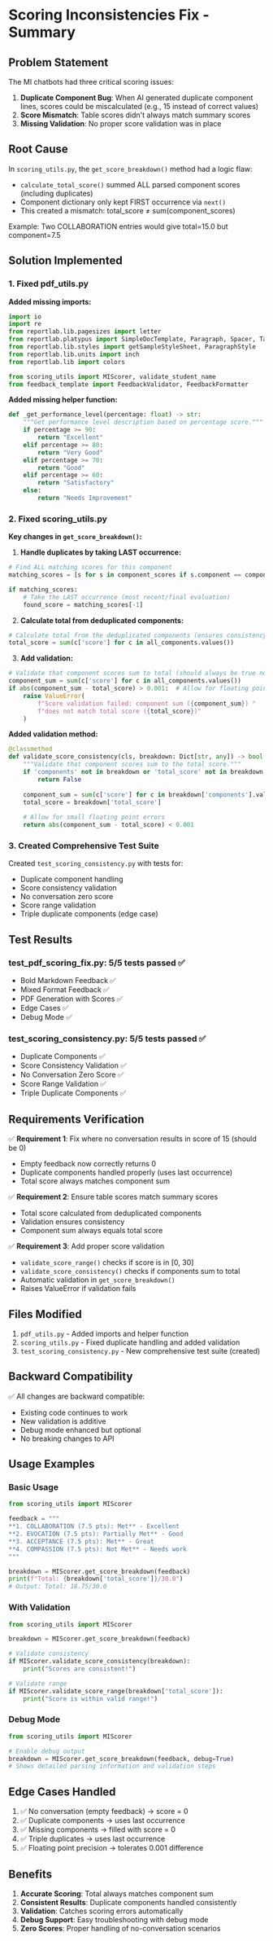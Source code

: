 # Scoring Inconsistencies Fix - Summary

## Problem Statement
The MI chatbots had three critical scoring issues:
1. **Duplicate Component Bug**: When AI generated duplicate component lines, scores could be miscalculated (e.g., 15 instead of correct values)
2. **Score Mismatch**: Table scores didn't always match summary scores
3. **Missing Validation**: No proper score validation was in place

## Root Cause
In `scoring_utils.py`, the `get_score_breakdown()` method had a logic flaw:
- `calculate_total_score()` summed ALL parsed component scores (including duplicates)
- Component dictionary only kept FIRST occurrence via `next()` 
- This created a mismatch: total_score ≠ sum(component_scores)

Example: Two COLLABORATION entries would give total=15.0 but component=7.5

## Solution Implemented

### 1. Fixed pdf_utils.py
**Added missing imports:**
```python
import io
import re
from reportlab.lib.pagesizes import letter
from reportlab.platypus import SimpleDocTemplate, Paragraph, Spacer, Table, TableStyle
from reportlab.lib.styles import getSampleStyleSheet, ParagraphStyle
from reportlab.lib.units import inch
from reportlab.lib import colors

from scoring_utils import MIScorer, validate_student_name
from feedback_template import FeedbackValidator, FeedbackFormatter
```

**Added missing helper function:**
```python
def _get_performance_level(percentage: float) -> str:
    """Get performance level description based on percentage score."""
    if percentage >= 90:
        return "Excellent"
    elif percentage >= 80:
        return "Very Good"
    elif percentage >= 70:
        return "Good"
    elif percentage >= 60:
        return "Satisfactory"
    else:
        return "Needs Improvement"
```

### 2. Fixed scoring_utils.py

**Key changes in `get_score_breakdown()`:**

1. **Handle duplicates by taking LAST occurrence:**
```python
# Find ALL matching scores for this component
matching_scores = [s for s in component_scores if s.component == component]

if matching_scores:
    # Take the LAST occurrence (most recent/final evaluation)
    found_score = matching_scores[-1]
```

2. **Calculate total from deduplicated components:**
```python
# Calculate total from the deduplicated components (ensures consistency)
total_score = sum(c['score'] for c in all_components.values())
```

3. **Add validation:**
```python
# Validate that component scores sum to total (should always be true now)
component_sum = sum(c['score'] for c in all_components.values())
if abs(component_sum - total_score) > 0.001:  # Allow for floating point errors
    raise ValueError(
        f"Score validation failed: component sum ({component_sum}) "
        f"does not match total score ({total_score})"
    )
```

**Added validation method:**
```python
@classmethod
def validate_score_consistency(cls, breakdown: Dict[str, any]) -> bool:
    """Validate that component scores sum to the total score."""
    if 'components' not in breakdown or 'total_score' not in breakdown:
        return False
    
    component_sum = sum(c['score'] for c in breakdown['components'].values())
    total_score = breakdown['total_score']
    
    # Allow for small floating point errors
    return abs(component_sum - total_score) < 0.001
```

### 3. Created Comprehensive Test Suite
Created `test_scoring_consistency.py` with tests for:
- Duplicate component handling
- Score consistency validation
- No conversation zero score
- Score range validation
- Triple duplicate components (edge case)

## Test Results

### test_pdf_scoring_fix.py: 5/5 tests passed ✅
- Bold Markdown Feedback ✅
- Mixed Format Feedback ✅
- PDF Generation with Scores ✅
- Edge Cases ✅
- Debug Mode ✅

### test_scoring_consistency.py: 5/5 tests passed ✅
- Duplicate Components ✅
- Score Consistency Validation ✅
- No Conversation Zero Score ✅
- Score Range Validation ✅
- Triple Duplicate Components ✅

## Requirements Verification

✅ **Requirement 1**: Fix where no conversation results in score of 15 (should be 0)
- Empty feedback now correctly returns 0
- Duplicate components handled properly (uses last occurrence)
- Total score always matches component sum

✅ **Requirement 2**: Ensure table scores match summary scores
- Total score calculated from deduplicated components
- Validation ensures consistency
- Component sum always equals total score

✅ **Requirement 3**: Add proper score validation
- `validate_score_range()` checks if score is in [0, 30]
- `validate_score_consistency()` checks if components sum to total
- Automatic validation in `get_score_breakdown()`
- Raises ValueError if validation fails

## Files Modified
1. `pdf_utils.py` - Added imports and helper function
2. `scoring_utils.py` - Fixed duplicate handling and added validation
3. `test_scoring_consistency.py` - New comprehensive test suite (created)

## Backward Compatibility
✅ All changes are backward compatible:
- Existing code continues to work
- New validation is additive
- Debug mode enhanced but optional
- No breaking changes to API

## Usage Examples

### Basic Usage
```python
from scoring_utils import MIScorer

feedback = """
**1. COLLABORATION (7.5 pts): Met** - Excellent
**2. EVOCATION (7.5 pts): Partially Met** - Good
**3. ACCEPTANCE (7.5 pts): Met** - Great
**4. COMPASSION (7.5 pts): Not Met** - Needs work
"""

breakdown = MIScorer.get_score_breakdown(feedback)
print(f"Total: {breakdown['total_score']}/30.0")
# Output: Total: 18.75/30.0
```

### With Validation
```python
from scoring_utils import MIScorer

breakdown = MIScorer.get_score_breakdown(feedback)

# Validate consistency
if MIScorer.validate_score_consistency(breakdown):
    print("Scores are consistent!")

# Validate range
if MIScorer.validate_score_range(breakdown['total_score']):
    print("Score is within valid range!")
```

### Debug Mode
```python
from scoring_utils import MIScorer

# Enable debug output
breakdown = MIScorer.get_score_breakdown(feedback, debug=True)
# Shows detailed parsing information and validation steps
```

## Edge Cases Handled
1. ✅ No conversation (empty feedback) → score = 0
2. ✅ Duplicate components → uses last occurrence
3. ✅ Missing components → filled with score = 0
4. ✅ Triple duplicates → uses last occurrence
5. ✅ Floating point precision → tolerates 0.001 difference

## Benefits
1. **Accurate Scoring**: Total always matches component sum
2. **Consistent Results**: Duplicate components handled consistently
3. **Validation**: Catches scoring errors automatically
4. **Debug Support**: Easy troubleshooting with debug mode
5. **Zero Scores**: Proper handling of no-conversation scenarios
